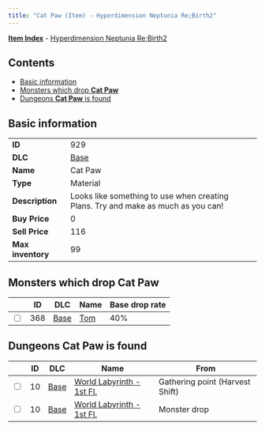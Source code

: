 ```yaml
---
title: "Cat Paw (Item) - Hyperdimension Neptunia Re;Birth2"
---
```


[**Item Index**](/neptunia/rb2/item/index.html) - [Hyperdimension Neptunia Re;Birth2](/neptunia/rb2)

## Contents

- [Basic information](#basic-information)
- [Monsters which drop **Cat Paw**](#monsters-which-drop-cat-paw)
- [Dungeons **Cat Paw** is found](#dungeons-cat-paw-is-found)

## Basic information

|   |   |
| -- | -- |
| **ID** | 929 |
| **DLC** | [Base](/neptunia/rb2/dlc/0-base.html) |
| **Name** | Cat Paw |
| **Type** | Material |
| **Description** | Looks like something to use when creating Plans. Try and make as much as you can! |
| **Buy Price** | 0 |
| **Sell Price** | 116 |
| **Max inventory** | 99 |

## Monsters which drop **Cat Paw**

|    | ID | DLC | Name | Base drop rate |
| -- | -- | --- | ---- | -------------- |
| <input type="checkbox" id="rb2-monster-0-368" class="trackbox" /> | 368 | [Base](/neptunia/rb2/dlc/0-base.html) | [Tom](/neptunia/rb2/monster/0-368-tom.html) | 40% |

## Dungeons **Cat Paw** is found

|    | ID | DLC | Name | From |
| -- | -- | --- | ---- | ---- |
| <input type="checkbox" id="rb2-dungeon-0-10" class="trackbox" /> | 10 | [Base](/neptunia/rb2/dlc/0-base.html) | [World Labyrinth - 1st Fl.](/neptunia/rb2/dungeon/0-10-world-labyrinth-1st-fl.html) | Gathering point (Harvest Shift) |
| <input type="checkbox" id="rb2-dungeon-0-10" class="trackbox" /> | 10 | [Base](/neptunia/rb2/dlc/0-base.html) | [World Labyrinth - 1st Fl.](/neptunia/rb2/dungeon/0-10-world-labyrinth-1st-fl.html) | Monster drop |